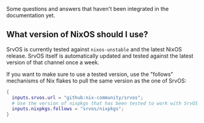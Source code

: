 Some questions and answers that haven't been integrated in the documentation yet.

## What version of NixOS should I use?

SrvOS is currently tested against `nixos-unstable` and the latest NixOS release. SrvOS itself is automatically updated and tested against the latest version of that channel once a week.

If you want to make sure to use a tested version, use the "follows" mechanisms of Nix flakes to pull the same version as the one of SrvOS:

```nix
{
  inputs.srvos.url = "github:nix-community/srvos";
  # Use the version of nixpkgs that has been tested to work with SrvOS
  inputs.nixpkgs.follows = "srvos/nixpkgs";
}
```
